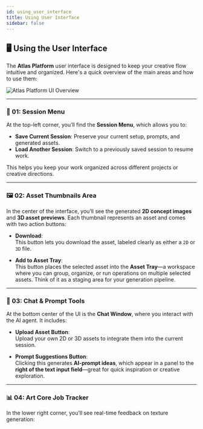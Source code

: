 ```yaml
---
id: using_user_interface
title: Using User Interface
sidebar: false
---
```

## 🖥️ Using the User Interface

The **Atlas Platform** user interface is designed to keep your creative flow intuitive and organized. Here's a quick overview of the main areas and how to use them:

![Atlas Platform UI Overview](../static/img/ui/1.jpg)

---

### 🔖 01: Session Menu

At the top-left corner, you’ll find the **Session Menu**, which allows you to:

- **Save Current Session**: Preserve your current setup, prompts, and generated assets.
- **Load Another Session**: Switch to a previously saved session to resume work.

This helps you keep your work organized across different projects or creative directions.

---

### 🖼️ 02: Asset Thumbnails Area

In the center of the interface, you’ll see the generated **2D concept images** and **3D asset previews**. Each thumbnail represents an asset and comes with two action buttons:

- **Download**:  
  This button lets you download the asset, labeled clearly as either a `2D` or `3D` file.

- **Add to Asset Tray**:  
  This button places the selected asset into the **Asset Tray**—a workspace where you can group, organize, or run operations on multiple selected assets. Think of it as a staging area for your generation pipeline.

---

### 💬 03: Chat & Prompt Tools

At the bottom center of the UI is the **Chat Window**, where you interact with the AI agent. It includes:

- **Upload Asset Button**:  
  Upload your own 2D or 3D assets to integrate them into the current session.

- **Prompt Suggestions Button**:  
  Clicking this generates **AI-prompt ideas**, which appear in a panel to the **right of the text input field**—great for quick inspiration or creative exploration.

---

### 📊 04: Art Core Job Tracker

In the lower right corner, you’ll see real-time feedback on texture generation:

